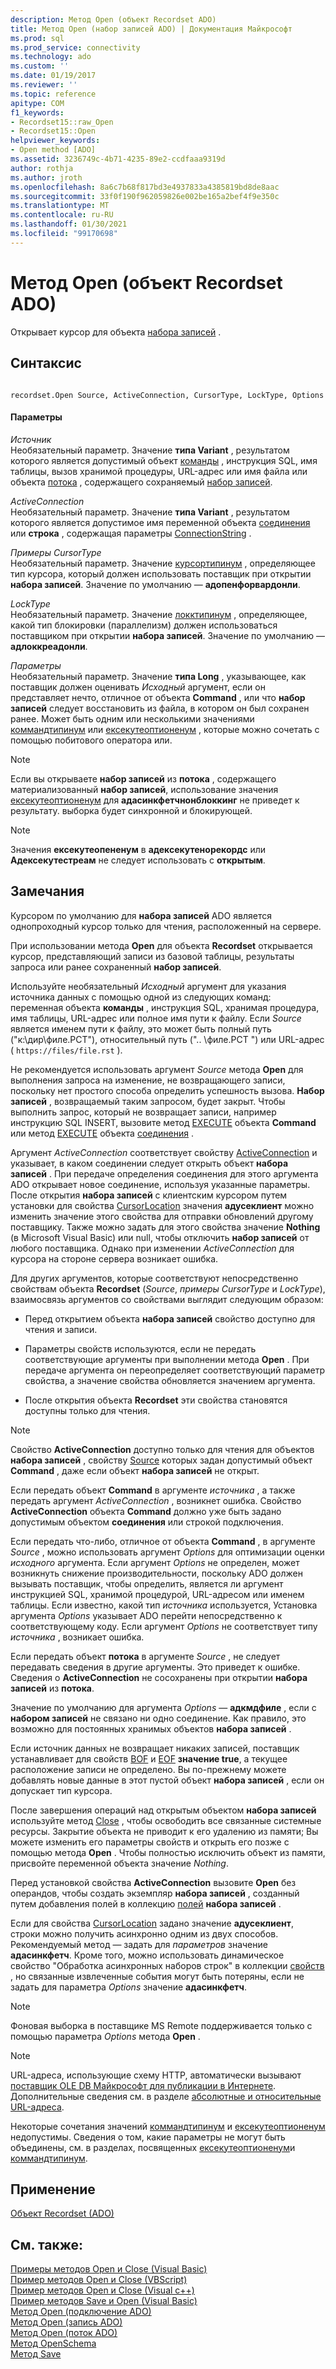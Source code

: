 ```yaml
---
description: Метод Open (объект Recordset ADO)
title: Метод Open (набор записей ADO) | Документация Майкрософт
ms.prod: sql
ms.prod_service: connectivity
ms.technology: ado
ms.custom: ''
ms.date: 01/19/2017
ms.reviewer: ''
ms.topic: reference
apitype: COM
f1_keywords:
- Recordset15::raw_Open
- Recordset15::Open
helpviewer_keywords:
- Open method [ADO]
ms.assetid: 3236749c-4b71-4235-89e2-ccdfaaa9319d
author: rothja
ms.author: jroth
ms.openlocfilehash: 8a6c7b68f817bd3e4937833a4385819bd8de8aac
ms.sourcegitcommit: 33f0f190f962059826e002be165a2bef4f9e350c
ms.translationtype: MT
ms.contentlocale: ru-RU
ms.lasthandoff: 01/30/2021
ms.locfileid: "99170698"
---
```

# <a name="open-method-ado-recordset"></a>Метод Open (объект Recordset ADO)
Открывает курсор для объекта [набора записей](./recordset-object-ado.md) .  
  
## <a name="syntax"></a>Синтаксис  
  
```  
  
recordset.Open Source, ActiveConnection, CursorType, LockType, Options  
```  
  
#### <a name="parameters"></a>Параметры  
 *Источник*  
 Необязательный параметр. Значение **типа Variant** , результатом которого является допустимый объект [команды](./command-object-ado.md) , инструкция SQL, имя таблицы, вызов хранимой процедуры, URL-адрес или имя файла или объекта [потока](./stream-object-ado.md) , содержащего сохраняемый [набор записей](./recordset-object-ado.md).  
  
 *ActiveConnection*  
 Необязательный параметр. Значение **типа Variant** , результатом которого является допустимое имя переменной объекта [соединения](./connection-object-ado.md) или **строка** , содержащая параметры [ConnectionString](./connectionstring-property-ado.md) .  
  
 *Примеры CursorType*  
 Необязательный параметр. Значение [курсортипинум](./cursortypeenum.md) , определяющее тип курсора, который должен использовать поставщик при открытии **набора записей**. Значение по умолчанию — **адопенфорвардонли**.  
  
 *LockType*  
 Необязательный параметр. Значение [локктипинум](./locktypeenum.md) , определяющее, какой тип блокировки (параллелизм) должен использоваться поставщиком при открытии **набора записей**. Значение по умолчанию — **адлоккреадонли**.  
  
 *Параметры*  
 Необязательный параметр. Значение **типа Long** , указывающее, как поставщик должен оценивать *Исходный* аргумент, если он представляет нечто, отличное от объекта **Command** , или что **набор записей** следует восстановить из файла, в котором он был сохранен ранее. Может быть одним или несколькими значениями [коммандтипинум](./commandtypeenum.md) или [ексекутеоптионенум](./executeoptionenum.md) , которые можно сочетать с помощью побитового оператора или.  
  
> [!NOTE]
>  Если вы открываете **набор записей** из **потока** , содержащего материализованный **набор записей**, использование значения [ексекутеоптионенум](./executeoptionenum.md) для **адасинкфетчнонблоккинг** не приведет к результату. выборка будет синхронной и блокирующей.  
  
> [!NOTE]
>  Значения **ексекутеопененум** в **адексекутенорекордс** или **Адексекутестреам** не следует использовать с **открытым**.  
  
## <a name="remarks"></a>Замечания  
 Курсором по умолчанию для **набора записей** ADO является однопроходный курсор только для чтения, расположенный на сервере.  
  
 При использовании метода **Open** для объекта **Recordset** открывается курсор, представляющий записи из базовой таблицы, результаты запроса или ранее сохраненный **набор записей**.  
  
 Используйте необязательный *Исходный* аргумент для указания источника данных с помощью одной из следующих команд: переменная объекта **команды** , инструкция SQL, хранимая процедура, имя таблицы, URL-адрес или полное имя пути к файлу. Если *Source* является именем пути к файлу, это может быть полный путь ("к:\дир\филе.РСТ"), относительный путь (".. \филе.РСТ ") или URL-адрес ( `https://files/file.rst` ).  
  
 Не рекомендуется использовать аргумент *Source* метода **Open** для выполнения запроса на изменение, не возвращающего записи, поскольку нет простого способа определить успешность вызова. **Набор записей** , возвращаемый таким запросом, будет закрыт. Чтобы выполнить запрос, который не возвращает записи, например инструкцию SQL INSERT, вызовите метод [EXECUTE](./execute-method-ado-command.md) объекта **Command** или метод [EXECUTE](./execute-method-ado-connection.md) объекта [соединения](./connection-object-ado.md) .  
  
 Аргумент *ActiveConnection* соответствует свойству [ActiveConnection](./activeconnection-property-ado.md) и указывает, в каком соединении следует открыть объект **набора записей** . При передаче определения соединения для этого аргумента ADO открывает новое соединение, используя указанные параметры. После открытия **набора записей** с клиентским курсором путем установки для свойства [CursorLocation](./cursorlocation-property-ado.md) значения **адусеклиент** можно изменить значение этого свойства для отправки обновлений другому поставщику. Также можно задать для этого свойства значение **Nothing** (в Microsoft Visual Basic) или null, чтобы отключить **набор записей** от любого поставщика. Однако при изменении *ActiveConnection* для курсора на стороне сервера возникает ошибка.  
  
 Для других аргументов, которые соответствуют непосредственно свойствам объекта **Recordset** (*Source*, *примеры CursorType* и *LockType*), взаимосвязь аргументов со свойствами выглядит следующим образом:  
  
-   Перед открытием объекта **набора записей** свойство доступно для чтения и записи.  
  
-   Параметры свойств используются, если не передать соответствующие аргументы при выполнении метода **Open** . При передаче аргумента он переопределяет соответствующий параметр свойства, а значение свойства обновляется значением аргумента.  
  
-   После открытия объекта **Recordset** эти свойства становятся доступны только для чтения.  
  
> [!NOTE]
>  Свойство **ActiveConnection** доступно только для чтения для объектов **набора записей** , свойству [Source](./source-property-ado-recordset.md) которых задан допустимый объект **Command** , даже если объект **набора записей** не открыт.  
  
 Если передать объект **Command** в аргументе *источника* , а также передать аргумент *ActiveConnection* , возникнет ошибка. Свойство **ActiveConnection** объекта **Command** должно уже быть задано допустимым объектом **соединения** или строкой подключения.  
  
 Если передать что-либо, отличное от объекта **Command** , в аргументе *Source* , можно использовать аргумент *Options* для оптимизации оценки *исходного* аргумента. Если аргумент *Options* не определен, может возникнуть снижение производительности, поскольку ADO должен вызывать поставщик, чтобы определить, является ли аргумент инструкцией SQL, хранимой процедурой, URL-адресом или именем таблицы. Если известно, какой тип *источника* используется, Установка аргумента *Options* указывает ADO перейти непосредственно к соответствующему коду. Если аргумент *Options* не соответствует типу *источника* , возникает ошибка.  
  
 Если передать объект **потока** в аргументе *Source* , не следует передавать сведения в другие аргументы. Это приведет к ошибке. Сведения о **ActiveConnection** не сосохранены при открытии **набора записей** из **потока**.  
  
 Значение по умолчанию для аргумента *Options* — **адкмдфиле** , если с **набором записей** не связано ни одно соединение. Как правило, это возможно для постоянных хранимых объектов **набора записей** .  
  
 Если источник данных не возвращает никаких записей, поставщик устанавливает для свойств [BOF](./bof-eof-properties-ado.md) и [EOF](./bof-eof-properties-ado.md) **значение true**, а текущее расположение записи не определено. Вы по-прежнему можете добавлять новые данные в этот пустой объект **набора записей** , если он допускает тип курсора.  
  
 После завершения операций над открытым объектом **набора записей** используйте метод [Close](./close-method-ado.md) , чтобы освободить все связанные системные ресурсы. Закрытие объекта не приводит к его удалению из памяти; Вы можете изменить его параметры свойств и открыть его позже с помощью метода **Open** . Чтобы полностью исключить объект из памяти, присвойте переменной объекта значение *Nothing*.  
  
 Перед установкой свойства **ActiveConnection** вызовите **Open** без операндов, чтобы создать экземпляр **набора записей** , созданный путем добавления полей в коллекцию [полей](./fields-collection-ado.md) **набора записей** .  
  
 Если для свойства [CursorLocation](./cursorlocation-property-ado.md) задано значение **адусеклиент**, строки можно получить асинхронно одним из двух способов. Рекомендуемый метод — задать для *параметров* значение **адасинкфетч**. Кроме того, можно использовать динамическое свойство "Обработка асинхронных наборов строк" в коллекции [свойств](./properties-collection-ado.md) , но связанные извлеченные события могут быть потеряны, если не задать для параметра *Options* значение **адасинкфетч**.  
  
> [!NOTE]
>  Фоновая выборка в поставщике MS Remote поддерживается только с помощью параметра *Options* метода **Open** .  
  
> [!NOTE]
>  URL-адреса, использующие схему HTTP, автоматически вызывают [поставщик OLE DB Майкрософт для публикации в Интернете](../../guide/appendixes/microsoft-ole-db-provider-for-internet-publishing.md). Дополнительные сведения см. в разделе [абсолютные и относительные URL-адреса](../../guide/data/absolute-and-relative-urls.md).  
  
 Некоторые сочетания значений [коммандтипинум](./commandtypeenum.md) и [ексекутеоптионенум](./executeoptionenum.md) недопустимы. Сведения о том, какие параметры не могут быть объединены, см. в разделах, посвященных [ексекутеоптионенум](./executeoptionenum.md)и [коммандтипинум](./commandtypeenum.md).  
  
## <a name="applies-to"></a>Применение  
 [Объект Recordset (ADO)](./recordset-object-ado.md)  
  
## <a name="see-also"></a>См. также:  
 [Примеры методов Open и Close (Visual Basic)](./open-and-close-methods-example-vb.md)   
 [Пример методов Open и Close (VBScript)](./open-and-close-methods-example-vbscript.md)   
 [Пример методов Open и Close (Visual c++)](./open-and-close-methods-example-vc.md)   
 [Пример методов Save и Open (Visual Basic)](./save-and-open-methods-example-vb.md)   
 [Метод Open (подключение ADO)](./open-method-ado-connection.md)   
 [Метод Open (запись ADO)](./open-method-ado-record.md)   
 [Метод Open (поток ADO)](./open-method-ado-stream.md)   
 [Метод OpenSchema](./openschema-method.md)   
 [Метод Save](./save-method.md)